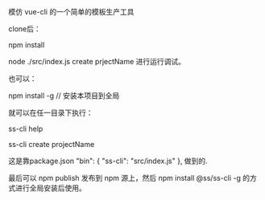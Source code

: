模仿 vue-cli 的一个简单的模板生产工具

clone后：

npm install

node ./src/index.js create prjectName 进行运行调试。

也可以：

npm install -g // 安装本项目到全局

就可以在任一目录下执行：

ss-cli help

ss-cli create projectName


这是靠package.json
"bin": {
    "ss-cli": "src/index.js"
  },
  做到的.
  
  最后可以 npm publish 发布到 npm 源上，然后 npm install @ss/ss-cli -g 的方式进行全局安装后使用。